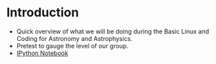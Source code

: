 # Introduction

* Quick overview of what we will be doing during the Basic Linux and
  Coding for Astronomy and Astrophysics.
* Pretest to gauge the level of our group.
* [IPython Notebook](week1.ipynb)

